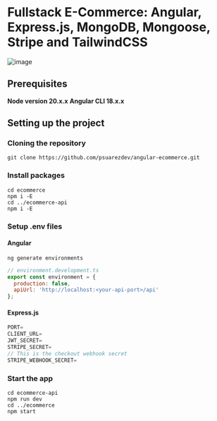 # Fullstack E-Commerce: Angular, Express.js, MongoDB, Mongoose, Stripe and TailwindCSS

![image](https://github.com/user-attachments/assets/8944d135-b8ca-4e1d-bbc3-effe804338c9)

## Prerequisites

**Node version 20.x.x**
**Angular CLI 18.x.x**

## Setting up the project

### Cloning the repository

```shell
git clone https://github.com/psuarezdev/angular-ecommerce.git
```

### Install packages

```shell
cd ecommerce
npm i -E
cd ../ecommerce-api
npm i -E
```

### Setup .env files

#### Angular

```shell
ng generate environments
```

```js
// environment.development.ts
export const environment = {
  production: false,
  apiUrl: 'http://localhost:<your-api-port>/api'
};

```

#### Express.js


```js
PORT=
CLIENT_URL=
JWT_SECRET=
STRIPE_SECRET=
// This is the checkout webhook secret
STRIPE_WEBHOOK_SECRET=
```

### Start the app

```shell
cd ecommerce-api
npm run dev
cd ../ecommerce
npm start
```
